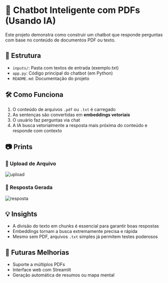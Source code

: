# 🤖 Chatbot Inteligente com PDFs (Usando IA)

Este projeto demonstra como construir um chatbot que responde perguntas com base no conteúdo de documentos PDF ou texto.

## 📁 Estrutura
- `inputs/`: Pasta com textos de entrada (exemplo.txt)
- `app.py`: Código principal do chatbot (em Python)
- `README.md`: Documentação do projeto

## 🛠️ Como Funciona
1. O conteúdo de arquivos `.pdf` ou `.txt` é carregado
2. As sentenças são convertidas em **embeddings vetoriais**
3. O usuário faz perguntas via chat
4. A IA busca vetorialmente a resposta mais próxima do conteúdo e responde com contexto

## 📷 Prints
### 📌 Upload de Arquivo
![upload](prints/upload_exemplo.png)

### 🧠 Resposta Gerada
![resposta](prints/resposta_exemplo.png)

## 💡 Insights
- A divisão do texto em chunks é essencial para garantir boas respostas
- Embeddings tornam a busca extremamente precisa e rápida
- Mesmo sem PDF, arquivos `.txt` simples já permitem testes poderosos

## 🚀 Futuras Melhorias
- Suporte a múltiplos PDFs
- Interface web com Streamlit
- Geração automática de resumos ou mapa mental
